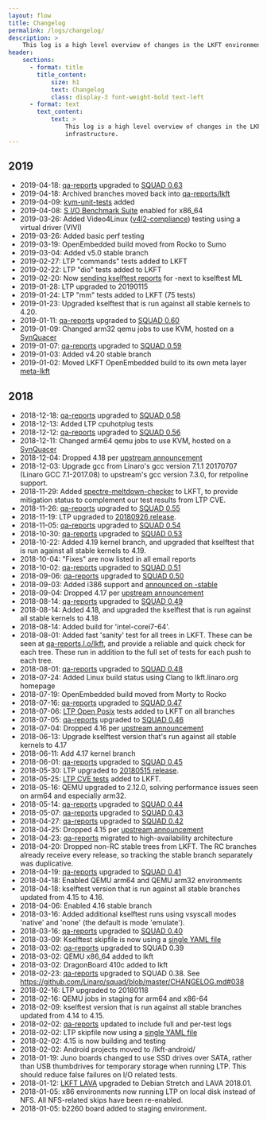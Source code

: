 ```yaml
---
layout: flow
title: Changelog
permalink: /logs/changelog/
description: >
    This log is a high level overview of changes in the LKFT environment and infrastructure.
header:
    sections:
      - format: title
        title_content:
            size: h1
            text: Changelog
            class: display-3 font-weight-bold text-left
      - format: text
        text_content:
            text: >
                This log is a high level overview of changes in the LKFT environment and
                infrastructure.
---
```

## 2019

- 2019-04-18: [qa-reports](https://qa-reports.linaro.org/) upgraded to [SQUAD
  0.63](https://github.com/Linaro/squad/blob/master/CHANGELOG.md)
- 2019-04-18: Archived branches moved back into
  [qa-reports/lkft](https://qa-reports.linaro.org/lkft/)
- 2019-04-09: [kvm-unit-tests](https://www.linux-kvm.org/page/KVM-unit-tests)
  added
- 2019-04-08: [S I/O Benchmark Suite](https://github.com/Algodev-github/S)
  enabled for x86_64
- 2019-03-26: Added Video4Linux
  ([v4l2-compliance](https://linuxtv.org/wiki/index.php/V4L_Test_Suite))
  testing using a virtual driver (VIVI)
- 2019-03-26: Added basic perf testing
- 2019-03-19: OpenEmbedded build moved from Rocko to Sumo
- 2019-03-04: Added v5.0 stable branch
- 2019-02-27: LTP "commands" tests added to LKFT
- 2019-02-22: LTP "dio" tests added to LKFT
- 2019-02-20: Now [sending kselftest
  reports](https://lists.linaro.org/pipermail/linux-kselftest-mirror/2019-February/003456.html)
  for -next to kselftest ML
- 2019-01-28: LTP upgraded to 20190115
- 2019-01-24: LTP "mm" tests added to LKFT (75 tests)
- 2019-01-23: Upgraded kselftest that is run against all stable kernels to
  4.20.
- 2019-01-11: [qa-reports](https://qa-reports.linaro.org/) upgraded to [SQUAD
  0.60](https://github.com/Linaro/squad/blob/master/CHANGELOG.md)
- 2019-01-09: Changed arm32 qemu jobs to use KVM, hosted on a
  [SynQuacer](https://www.96boards.org/product/developerbox/)
- 2019-01-07: [qa-reports](https://qa-reports.linaro.org/) upgraded to [SQUAD
  0.59](https://github.com/Linaro/squad/blob/master/CHANGELOG.md)
- 2019-01-03: Added v4.20 stable branch
- 2019-01-02: Moved LKFT OpenEmbedded build to its own meta layer
  [meta-lkft](https://github.com/linaro/meta-lkft)

## 2018
- 2018-12-18: [qa-reports](https://qa-reports.linaro.org/) upgraded to [SQUAD
  0.58](https://github.com/Linaro/squad/blob/master/CHANGELOG.md)
- 2018-12-13: Added LTP cpuhotplug tests
- 2018-12-12: [qa-reports](https://qa-reports.linaro.org/) upgraded to [SQUAD
  0.56](https://github.com/Linaro/squad/blob/master/CHANGELOG.md)
- 2018-12-11: Changed arm64 qemu jobs to use KVM, hosted on a
  [SynQuacer](https://www.96boards.org/product/developerbox/)
- 2018-12-04: Dropped 4.18 per [upstream
  announcement](https://lore.kernel.org/lkml/20181121103111.GA9112@kroah.com/)
- 2018-12-03: Upgrade gcc from Linaro's gcc version 7.1.1 20170707 (Linaro GCC
  7.1-2017.08) to upstream's gcc version 7.3.0, for retpoline support.
- 2018-11-29: Added
  [spectre-meltdown-checker](https://github.com/speed47/spectre-meltdown-checker)
  to LKFT, to provide mitigation status to complement our test results from LTP
  CVE.
- 2018-11-26: [qa-reports](https://qa-reports.linaro.org/) upgraded to [SQUAD
  0.55](https://github.com/Linaro/squad/blob/master/CHANGELOG.md)
- 2018-11-19: LTP upgraded to [20180926
  release](https://github.com/linux-test-project/ltp/releases).
- 2018-11-05: [qa-reports](https://qa-reports.linaro.org/) upgraded to [SQUAD
  0.54](https://github.com/Linaro/squad/blob/master/CHANGELOG.md)
- 2018-10-30: [qa-reports](https://qa-reports.linaro.org/) upgraded to [SQUAD
  0.53](https://github.com/Linaro/squad/blob/master/CHANGELOG.md)
- 2018-10-22: Added 4.19 kernel branch, and upgraded that kselftest that is run
  against all stable kernels to 4.19.
- 2018-10-04: "Fixes" are now listed in all email reports
- 2018-10-02: [qa-reports](https://qa-reports.linaro.org/) upgraded to [SQUAD
  0.51](https://github.com/Linaro/squad/blob/master/CHANGELOG.md)
- 2018-09-06: [qa-reports](https://qa-reports.linaro.org/) upgraded to [SQUAD
  0.50](https://github.com/Linaro/squad/blob/master/CHANGELOG.md)
- 2018-09-03: Added i386 support and [announced on
  -stable](https://lists.linaro.org/pipermail/linux-stable-mirror/2018-September/058310.html)
- 2018-09-04: Dropped 4.17 per [upstream
  announcement](https://lwn.net/Articles/763430/)
- 2018-08-14: [qa-reports](https://qa-reports.linaro.org/) upgraded to [SQUAD
  0.49](https://github.com/Linaro/squad/blob/master/CHANGELOG.md)
- 2018-08-14: Added 4.18, and upgraded the kselftest that is run against all
  stable kernels to 4.18
- 2018-08-14: Added build for 'intel-corei7-64'.
- 2018-08-01: Added fast 'sanity' test for all trees in LKFT. These can be seen
  at [qa-reports.l.o/lkft](https://qa-reports.linaro.org/lkft/), and provide a
  reliable and quick check for each tree. These run in addition to the full set
  of tests for each push to each tree.
- 2018-08-01: [qa-reports](https://qa-reports.linaro.org/) upgraded to [SQUAD
  0.48](https://github.com/Linaro/squad/blob/master/CHANGELOG.md)
- 2018-07-24: Added Linux build status using Clang to lkft.linaro.org homepage
- 2018-07-19: OpenEmbedded build moved from Morty to Rocko
- 2018-07-16: [qa-reports](https://qa-reports.linaro.org/) upgraded to [SQUAD
  0.47](https://github.com/Linaro/squad/blob/master/CHANGELOG.md)
- 2018-07-06: [LTP Open
  Posix](https://github.com/linux-test-project/ltp/tree/master/testcases/open_posix_testsuite)
  tests added to LKFT on all branches
- 2018-07-05: [qa-reports](https://qa-reports.linaro.org/) upgraded to [SQUAD
  0.46](https://github.com/Linaro/squad/blob/master/CHANGELOG.md)
- 2018-07-04: Dropped 4.16 per [upstream
  announcement](https://lwn.net/Articles/758269/)
- 2018-06-13: Upgrade kselftest version that's run against all stable kernels
  to 4.17
- 2018-06-11: Add 4.17 kernel branch
- 2018-06-01: [qa-reports](https://qa-reports.linaro.org/) upgraded to [SQUAD
  0.45](https://github.com/Linaro/squad/blob/master/CHANGELOG.md)
- 2018-05-30: LTP upgraded to [20180515
  release](https://github.com/linux-test-project/ltp/releases).
- 2018-05-25: [LTP CVE
  tests](https://github.com/linux-test-project/ltp/blob/master/runtest/cve)
  added to LKFT.
- 2018-05-16: QEMU upgraded to 2.12.0, solving performance issues seen on arm64
  and especially arm32.
- 2018-05-14: [qa-reports](https://qa-reports.linaro.org/) upgraded to [SQUAD
  0.44](https://github.com/Linaro/squad/blob/master/CHANGELOG.md)
- 2018-05-07: [qa-reports](https://qa-reports.linaro.org/) upgraded to [SQUAD
  0.43](https://github.com/Linaro/squad/blob/master/CHANGELOG.md)
- 2018-04-27: [qa-reports](https://qa-reports.linaro.org/) upgraded to [SQUAD
  0.42](https://github.com/Linaro/squad/blob/master/CHANGELOG.md)
- 2018-04-25: Dropped 4.15 per [upstream
  announcement](https://lwn.net/Articles/752061/)
- 2018-04-23: [qa-reports](https://qa-reports.linaro.org/) migrated to
  high-availability architecture
- 2018-04-20: Dropped non-RC stable trees from LKFT. The RC branches already
  receive every release, so tracking the stable branch separately was
  duplicative.
- 2018-04-19: [qa-reports](https://qa-reports.linaro.org/) upgraded to [SQUAD
  0.41](https://github.com/Linaro/squad/blob/master/CHANGELOG.md)
- 2018-04-18: Enabled QEMU arm64 and QEMU arm32 environments
- 2018-04-18: kselftest version that is run against all stable branches updated
  from 4.15 to 4.16.
- 2018-04-06: Enabled 4.16 stable branch
- 2018-03-16: Added additional kselftest runs using vsyscall modes 'native' and
  'none' (the default is mode 'emulate').
- 2018-03-16: [qa-reports](https://qa-reports.linaro.org/) upgraded to [SQUAD
  0.40](https://github.com/Linaro/squad/blob/master/CHANGELOG.md)
- 2018-03-09: Kselftest skipfile is now using a [single YAML
  file](https://git.linaro.org/qa/test-definitions.git/tree/automated/linux/kselftest/skipfile-lkft.yaml)
- 2018-03-02: [qa-reports](https://qa-reports.linaro.org/) upgraded to SQUAD
  0.39
- 2018-03-02: QEMU x86_64 added to lkft
- 2018-03-02: DragonBoard 410c added to lkft
- 2018-02-23: [qa-reports](https://qa-reports.linaro.org/) upgraded to SQUAD
  0.38. See https://github.com/Linaro/squad/blob/master/CHANGELOG.md#038
- 2018-02-16: LTP upgraded to 20180118
- 2018-02-16: QEMU jobs in staging for arm64 and x86-64
- 2018-02-09: kselftest version that is run against all stable branches updated
  from 4.14 to 4.15.
- 2018-02-02: [qa-reports](https://qa-reports.linaro.org/) updated to include
  full and per-test logs
- 2018-02-02: LTP skipfile now using a [single YAML
  file](https://git.linaro.org/qa/test-definitions.git/tree/automated/linux/ltp/skipfile-lkft.yaml)
- 2018-02-02: 4.15 is now building and testing
- 2018-02-02: Android projects moved to /lkft-android/
- 2018-01-19: Juno boards changed to use SSD drives over SATA, rather than USB
  thumbdrives for temporary storage when running LTP. This should reduce false
  failures on I/O related tests.
- 2018-01-12: [LKFT LAVA](https://lkft.validation.linaro.org/) upgraded to
  Debian Stretch and LAVA 2018.01.
- 2018-01-05: x86 environments now running LTP on local disk instead of NFS.
  All NFS-related skips have been re-enabled.
- 2018-01-05: b2260 board added to staging environment.
